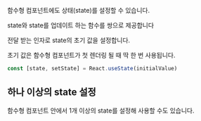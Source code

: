 함수형 컴포넌트에도 상태(state)를 설정할 수 있습니다.

state와 state를 업데이트 하는 함수를 쌍으로 제공합니다

전달 받는 인자로 state의 초기 값을 설정합니다.

초기 값은 함수형 컴포넌트가 첫 렌더링 될 때 딱 한 번 사용됩니다.

```js
const [state, setState] = React.useState(initialValue)
```

## 하나 이상의 state 설정

함수형 컴포넌트 안에서 1개 이상의 state를 설정해 사용할 수도 있습니다.
